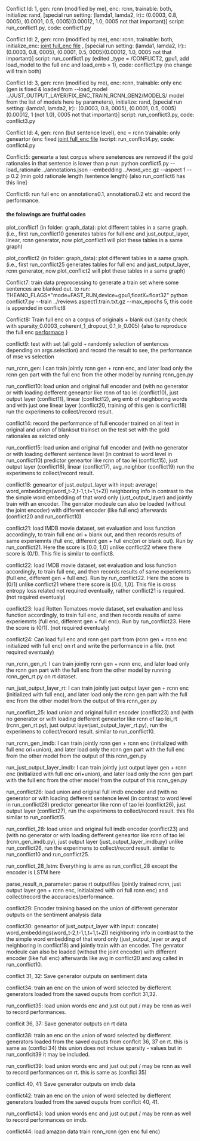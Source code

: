 Conflict Id: 1, gen: rcnn (modified by me), enc: rcnn, trainable: both, initialize: rand, [special run setting: (lamda1, lamda2, lr):: (0.0003, 0.8, 0005), (0.0001, 0.5, 0005)(0.00012, 1.0, 0005 not that important)] script: run_conflict1.py, code: conflict1.py


Conflict Id: 2, gen: rcnn (modified by me), enc: rcnn, trainable: both, initialize_enc: [joint full_enc file](https://github.com/rizwan09/budget_model/blob/dev/model_sparsity_0.0003_coherent_1_dropout_0.1_lr_0.005_max_epochs_100.txt.pkl.gz) , [special run setting: (lamda1, lamda2, lr):: (0.0003, 0.8, 0005), (0.0001, 0.5, 0005)(0.00012, 1.0, 0005 not that important)] script: run_conflict1.py (edited _type = /CONFLICT2, gpu1, add load_model to the full enc and load_emb = 1), code: conflict1.py (no change will train both)


Conflict Id: 3, gen: rcnn (modified by me), enc: rcnn, trainable: only enc (gen is fixed & loaded from --load_model ../JUST_OUTPUT_LAYER/FIX_ENC_TRAIN_RCNN_GEN2/MODELS/ model from the list of models here by parameters), initialize: rand, [special run setting: (lamda1, lamda2, lr):: (0.0003, 0.8, 0005), (0.0001, 0.5, 0005)(0.00012, 1 (not 1.0), 0005 not that important)] script: run_conflict3.py, code: conflict3.py



Conflict Id: 4, gen: rcnn (but sentence level), enc = rcnn trainable: only geneartor (enc fixed [joint full_enc file](https://github.com/rizwan09/budget_model/blob/dev/model_sparsity_0.0003_coherent_1_dropout_0.1_lr_0.005_max_epochs_100.txt.pkl.gz) )script: run_conflict4.py, code: conflict4.py


Conflict5: genearte a test corpus where senetences are removed if the gold rationales in that sentence is lower than p
run: python conflict5.py --load_rationale ../annotations.json --embedding ../word_vec.gz --aspect 1 --p 0.2 (min gold rationale length /sentence length) (also run_conflict6 has this line]

Conflict6: run full enc on annotations0.1, annotations0.2 etc and record the performance. 

#### the folowings are fruitful codes


plot_conflict1 (in folder: graph_data): plot different tables in a same graph. (i.e., first run_conflict10 generates tables for full enc and just_output_layer, linear, rcnn generator, now plot_conflict1 will plot these tables in a same graph)


plot_conflict2 (in folder: graph_data): plot different tables in a same graph. (i.e., first run_conflict25 generates tables for full enc and just_output_layer, rcnn generator, now plot_conflict2 will plot these tables in a same graph)

Conflict7: train data preprocessing to generate a train set where some sentences are blanked out.
to run: THEANO_FLAGS="mode=FAST_RUN,device=gpu1,floatX=float32" python conflict7.py --train ../reviews.aspect1.train.txt.gz --max_epochs 5, this code is appended in conflict8

Conflict8: Train full enc on a corpus of originals + blank out (sanity check with sparsity_0.0003_coherent_1_dropout_0.1_lr_0.005) {also to reproduce the full enc [performace](https://docs.google.com/spreadsheets/d/1xQmQpaoojtVGbEJT4CY_qqMzBTnjq_uRZ9vDfjQHVko/edit#gid=0) }

conflict9:  test with set (all gold + randomly selection of sentences depending on args.selection) and record the result to see, the performance of mse vs selection

run_rcnn_gen: I can train jointly rcnn gen + rcnn enc, and later load only the rcnn gen part with the full enc from the other model by running rcnn_gen.py

run_conflict10: load union and original full encoder and (with no generator or with loading defferent geneartor like rcnn of tao lei (conflict10), just output layer (conflict11), linear (conflict12), avg emb of neighboring words and with just one linear layer (conflict20, training of this gen is conflict18) run the experimens to collect/record result.

conflict14: record the performance of full encoder trained on all text in original and union of blankout trainset on the test set with the gold rationales as selcted only

run_conflict15: load union and original full encoder and (with no generator or with loading defferent sentence level (in contrast to word level in run_conflict10)  predictor geneartor like rcnn of tao lei (conflict15), just output layer (conflict16), linear (conflict17), avg_neighbor (conflict19) run the experimens to collect/record result.

conflict18: geneartor of just_output_layer with input: average( word_embeddings(word_t-2,t-1,t,t+1,t+2)) neighboring info
in contrast to the the simple word embedding of that word only (just_output_layer) and jointly train with an encoder. The genrator modeule can also be loaded (without the joint encoder) with different encoder (like full enc) afterwards (conflict20 and run_conflict10)

conflict21: load IMDB movie dataset, set evaluation and loss function accordingly, to train full enc ori + blank out, and then records results of same experiemnts (full enc, different gen + full enc(ori or blank out). Run by run_conflict21. Here the score is [0.0, 1,0] unlike conflict22 where there score is (0/1). This file is similar to conflict8. 

conflict22: load IMDB movie dataset, set evaluation and loss function accordingly, to train full enc, and then records results of same experiemnts (full enc, different gen + full enc). Run by run_conflict22. Here the score is (0/1) unlike conflict21 where there score is [0.0, 1,0]. This file is cross entropy loss related not required eventually, rather conflict21 is required. (not required eventualy)

conflict23: load Rotten Tomatoes movie dataset, set evaluation and loss function accordingly, to train full enc, and then records results of same experiemnts (full enc, different gen + full enc). Run by run_conflict23. Here the score is (0/1). (not required eventualy)

conflict24: Can load full enc and rcnn gen part from (rcnn gen + rcnn enc initialized with full enc) on rt and write the performance in a file. (not required eventualy)


run_rcnn_gen_rt: I can train jointly rcnn gen + rcnn enc, and later load only the rcnn gen part with the full enc from the other model by running rcnn_gen_rt.py on rt dataset. 

run_just_output_layer_rt: I can train jointly just output layer gen + rcnn enc (initialized with full enc), and later load only the rcnn gen part with the full enc from the other model from the output of this rcnn_gen.py

run_conflict_25: load union and original full rt encoder (conflict23) and (with no generator or with loading defferent geneartor like rcnn of tao lei_rt (rcnn_gen_rt.py), just output layerjust_output_layer_rt.py), run the experimens to collect/record result. similar to run_conflict10.

run_rcnn_gen_imdb: I can train jointly rcnn gen + rcnn enc (initialized with full enc ori+union), and later load only the rcnn gen part with the full enc from the other model from the output of this rcnn_gen.py

run_just_output_layer_imdb: I can train jointly just output layer gen + rcnn enc (initialized with full enc ori+union), and later load only the rcnn gen part with the full enc from the other model from the output of this rcnn_gen.py

run_conflict26: load union and original full imdb encoder and (with no generator or with loading defferent sentence level (in contrast to word level in run_conflict28)  predictor geneartor like rcnn of tao lei (conflict26), just output layer (conflict27), run the experimens to collect/record result. this file similar to run_conflict15.

run_conflict_28: load union and original full imdb encoder (conflict23) and (with no generator or with loading defferent geneartor like rcnn of tao lei (rcnn_gen_imdb.py), just output layer (just_output_layer_imdb.py) unlike run_conflict26, run the experimens to collect/record result. similar to run_conflict10 and run_conflict25.

run_conflict_28_lstm: Everything is ame as run_conflict_28 except the encoder is LSTM here


parse_result_n_parameter: parse rt outputfiles (jointly trained rcnn, just output layer gen + rcnn enc, initialaized with ori full rcnn enc) and collect/record the accuracies/performance.

conflict29: Encoder training based on the union of different generator outputs on the sentiment analysis data

conflict30: geneartor of just_output_layer with input: concate( word_embeddings(word_t-2,t-1,t,t+1,t+2)) neighboring info
in contrast to the the simple word embedding of that word only (just_output_layer or avg of neighboring in conflict18) and jointly train with an encoder. The genrator modeule can also be loaded (without the joint encoder) with different encoder (like full enc) afterwards like avg in conflict20 and avg called in run_conflict10.


conflict 31, 32: Save generator outputs on sentiment data

conflict34: train an enc on the union of word selected by diefferent generators loaded from the saved ouputs from conflcit 31,32.

run_conflict35: load union words enc and just out put / may be rcnn as well to record performances.

conflcit 36, 37: Save generator outputs on rt data 

conflict38: train an enc on the union of word selected by diefferent generators loaded from the saved ouputs from conflcit 36, 37 on rt. this is same as (conflci 34) this union does not incluse sparsity - values but in run_conflcit39 it may be included.

run_conflict39: load union words enc and just out put / may be rcnn as well to record performances on rt. this is same as (conflci 35)


conflict 40, 41: Save generator outputs on imdb data

conflict42: train an enc on the union of word selected by diefferent generators loaded from the saved ouputs from conflcit 40, 41.

run_conflict43: load union words enc and just out put / may be rcnn as well to record performances on imdb.

conflict44: load amazon data train rcnn_rcnn (gen enc ful enc)


